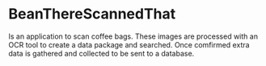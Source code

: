 # BeanThereScannedThat
Is an application to scan coffee bags.
These images are processed with an OCR tool to create a data package and searched. Once comfirmed extra data is gathered and collected to be sent to a database. 
